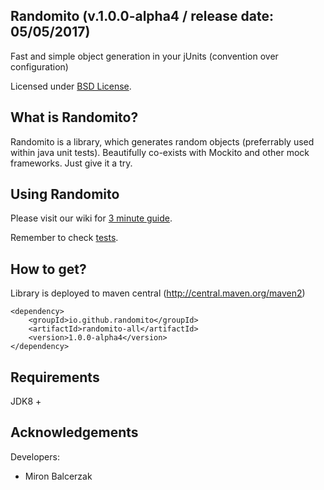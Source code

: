 ## Randomito (v.1.0.0-alpha4 / release date: 05/05/2017)

Fast and simple object generation in your jUnits (convention over configuration)

Licensed under [BSD License](http://opensource.org/licenses/BSD-3-Clause).

## What is Randomito?
Randomito is a library, which generates random objects (preferrably used within java unit tests).
Beautifully co-exists with Mockito and other mock frameworks. Just give it a try.

## Using Randomito
Please visit our wiki for [3 minute guide](https://github.com/randomito/randomito-all/wiki).

Remember to check [tests](https://github.com/randomito/randomito-all/tree/master/randomito-examples/src/test/java/org/randomito).

## How to get?
Library is deployed to maven central (http://central.maven.org/maven2)
```
<dependency>
    <groupId>io.github.randomito</groupId>
    <artifactId>randomito-all</artifactId>
    <version>1.0.0-alpha4</version>
</dependency>
```

## Requirements
JDK8 +

## Acknowledgements
Developers:
* Miron Balcerzak
